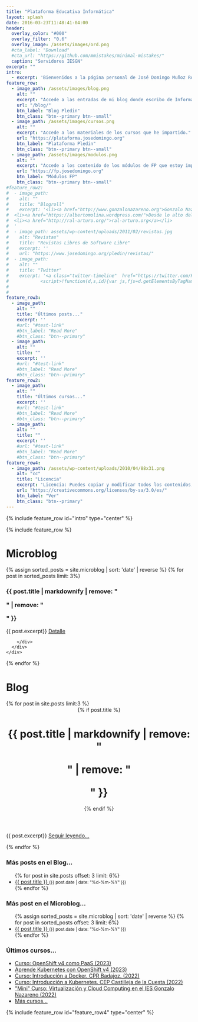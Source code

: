 ```yaml
---
title: "Plataforma Educativa Informática"
layout: splash
date: 2016-03-23T11:48:41-04:00
header:
  overlay_color: "#000"
  overlay_filter: "0.6"
  overlay_image: /assets/images/ord.png
  #cta_label: "Download"
  #cta_url: "https://github.com/mmistakes/minimal-mistakes/"
  caption: "Servidores IESGN"
excerpt: ""
intro: 
  - excerpt: 'Bienvenidos a la página personal de José Domingo Muñoz Rodríguez, aquí podrás encontrar...'
feature_row:
  - image_path: /assets/images/blog.png
    alt: ""
    excerpt: "Accede a las entradas de mi blog donde escribo de Informática y Educación."
    url: "/blog/"
    btn_label: "Blog Pledin"
    btn_class: "btn--primary btn--small"
  - image_path: /assets/images/cursos.png
    alt: ""
    excerpt: "Accede a los materiales de los cursos que he impartido."
    url: "https://plataforma.josedomingo.org"
    btn_label: "Plataforma Pledin"
    btn_class: "btn--primary btn--small"
  - image_path: /assets/images/modulos.png
    alt: ""
    excerpt: "Accede a los contenido de los módulos de FP que estoy impartiendo en la actualidad."
    url: "https://fp.josedomingo.org"
    btn_label: "Módulos FP"
    btn_class: "btn--primary btn--small"
#feature_row2:
#  - image_path: 
#    alt: ""
#    title: "Blogroll"
#    excerpt: '<li><a href="http://www.gonzalonazareno.org">Gonzalo Nazareno</a></li>
#  <li><a href="https://albertomolina.wordpress.com/">Desde lo alto del cerro</a></li>
#  <li><a href="http://ral-arturo.org/">ral-arturo.org</a></li>
#  '
#  - image_path: assets/wp-content/uploads/2011/02/revistas.jpg
#    alt: "Revistas"
#    title: "Revistas Libres de Software Libre"
#    excerpt: ''
#    url: "https://www.josedomingo.org/pledin/revistas/"
#  - image_path: 
#    alt: ""
#    title: "Twitter"
#    excerpt: '<a class="twitter-timeline"  href="https://twitter.com/Pledin_JD" data-widget-id="310016635949940736">Tweets por el @Pledin_JD.</a>
#            <script>!function(d,s,id){var js,fjs=d.getElementsByTagName(s)[0],p=/^http:/.test(d.location)?"http":"https";if(!d.getElementById(id)){js=d.createElement(s);js.id=id;js.src=p+"://platform.twitter.com/widgets.js";fjs.parentNode.insertBefore(js,fjs);}}(document,"script","twitter-wjs");</script>'
#    
#    
feature_row3:
  - image_path: 
    alt: ""
    title: "Últimos posts..."
    excerpt: ''
    #url: "#test-link"
    #btn_label: "Read More"
    #btn_class: "btn--primary"
  - image_path: 
    alt: ""
    title: ""
    excerpt: ''
    #url: "#test-link"
    #btn_label: "Read More"
    #btn_class: "btn--primary"
feature_row2:
  - image_path: 
    alt: ""
    title: "Últimos cursos..."
    excerpt: ''
    #url: "#test-link"
    #btn_label: "Read More"
    #btn_class: "btn--primary"
  - image_path: 
    alt: ""
    title: ""
    excerpt: ''
    #url: "#test-link"
    #btn_label: "Read More"
    #btn_class: "btn--primary"
feature_row4:
  - image_path: /assets/wp-content/uploads/2010/04/88x31.png
    alt: "cc"
    title: "Licencia"
    excerpt: 'Licencia: Puedes copiar y modificar todos los contenidos, pero siempre respetando los términos de la licencia CC-BY-SA.'
    url: "https://creativecommons.org/licenses/by-sa/3.0/es/"
    btn_label: "Ver"
    btn_class: "btn--primary"
---
```


{% include feature_row id="intro" type="center" %}

{% include feature_row %}

<!--
<h1 id="page-title" class="page__title" itemprop="headline">Microblog</h1>
{% assign sorted_posts = site.microblog | sort: 'date' | reverse %}
{% for post in sorted_posts limit: 3%}
<div class="page__inner-wrap-principal">
        <header>
          {% if post.title %}<h1 id="page-title" class="page__title" itemprop="headline">{{ post.title | markdownify | remove: "<p>" | remove: "</p>" }}</h1>{% endif %}
        </header>
      <section class="page__content" itemprop="text">
        {{ post.content}}
      </section>
  </div>
  
{% endfor %}

-->
<h1 id="page-title" class="page__title" itemprop="headline">Microblog</h1>
<div class="feature__wrapper">
{% assign sorted_posts = site.microblog | sort: 'date' | reverse %}
{% for post in sorted_posts limit: 3%}
  <div class="feature__item">
      <div class="archive__item">
          <h3 id="page-title" class="page__title" itemprop="headline">{{ post.title | markdownify | remove: "<p>" | remove: "</p>" }}</h3>
        <div class="archive__item-body">
            <div class="archive__item-excerpt">
              {{ post.excerpt}}
            <a href="{{ site.baseurl }}{{ post.url }}">Detalle</a>
            </div>
            
        </div>
      </div>
    </div>
{% endfor %}
</div>

<h1 id="page-title" class="page__title" itemprop="headline">Blog</h1>
{% for post in site.posts limit:3 %}
<div class="page__inner-wrap-principal">
        <header>
          {% if post.title %}<h1 id="page-title" class="page__title" itemprop="headline">{{ post.title | markdownify | remove: "<p>" | remove: "</p>" }}</h1>{% endif %}
        </header>
      <section class="page__content" itemprop="text">
        {{ post.excerpt}}
        <a href="{{ site.baseurl }}{{post.url}}">Seguir leyendo...</a><br/>
      </section>
  </div>
  
{% endfor %}


<div class="feature__wrapper">
  <div class="feature__item">
      <div class="archive__item">
        <h3 id="page-title" class="page__title" itemprop="headline">Más posts en el Blog...</h3>
          <div class="archive__item-body">
            <ul class="resumen">
              {% for post in site.posts offset: 3 limit: 6%}
                <li>
                  <a href="{{ site.baseurl }}{{ post.url }}">
                    {{ post.title }}
                  </a>
                  <small>({{ post.date | date: "%d-%m-%Y" }})</small>
                </li>
              {% endfor %}
            </ul>
          </div>
      </div>
    </div>
    <div class="feature__item">
      <div class="archive__item">
          <h3 id="page-title" class="page__title" itemprop="headline">Más post en el Microblog...</h3>
          <div class="archive__item-body">
            <ul class="resumen">
            {% assign sorted_posts = site.microblog | sort: 'date' | reverse %}
            {% for post in sorted_posts offset: 3 limit: 6%}
                <li>
                  <a href="{{ site.baseurl }}{{ post.url }}">
                    {{ post.title }}
                  </a>
                  <small>({{ post.date | date: "%d-%m-%Y" }})</small>
                </li>
              {% endfor %}
            </ul>
          </div>
      </div>
    </div>
    <div class="feature__item">
      <div class="archive__item">
          <h3 id="page-title" class="page__title" itemprop="headline">Últimos cursos...</h3>
          <div class="archive__item-body">
            <ul class="resumen">
              <li><a href="https://plataforma.josedomingo.org/pledin/cursos/osv4_paas/index.html">Curso: OpenShift v4 como PaaS (2023)</a></li>
              <li><a href="https://plataforma.josedomingo.org/pledin/cursos/osv4_k8s/index.html">Aprende Kubernetes con OpenShift v4 (2023)</a></li>
              <li><a href="https://josedom24.github.io/curso_docker_2022/">Curso: Introducción a  Docker. CPR Badajoz. (2022)</a></li>
              <li><a href="https://github.com/iesgn/curso_kubernetes_cep">Curso: Introducción a Kubernetes. CEP Castilleja de la Cuesta (2022)</a></li>
              <li><a href="https://www.josedomingo.org/pledin/2022/05/curso-cloud-iesgn">"Mini" Curso: Virtualización y Cloud Computing en el IES Gonzalo Nazareno (2022)</a></li>
              <li><a href="https://plataforma.josedomingo.org/">Más cursos...</a></li>
            </ul>
          </div>
      </div>
    </div>
  </div>



{% include feature_row id="feature_row4" type="center" %}
